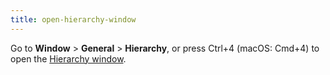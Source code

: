 ```yaml
---
title: open-hierarchy-window
---
```


Go to **Window** &gt; **General** &gt; **Hierarchy**, or press Ctrl+4 (macOS: Cmd+4) to open
the [Hierarchy window](https://docs.unity3d.com/Manual/Hierarchy.html).
